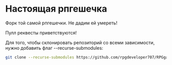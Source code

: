 # Настоящая рпгешечка
Форк той самой рпгешечки. Не дадим ей умереть!

Пулл реквесты приветствуются!

Для того, чтобы склонировать репозиторий со всеми зависимости, нужно добавить флаг --recurse-submodules:
```bash
git clone --recurse-submodules https://github.com/rpgdeveloper707/RPGgamedevMainProj
```
